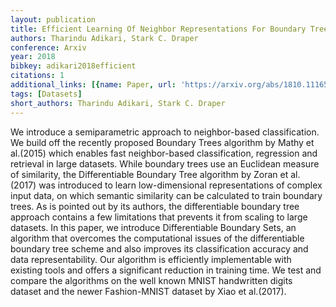 ```yaml
---
layout: publication
title: Efficient Learning Of Neighbor Representations For Boundary Trees And Forests
authors: Tharindu Adikari, Stark C. Draper
conference: Arxiv
year: 2018
bibkey: adikari2018efficient
citations: 1
additional_links: [{name: Paper, url: 'https://arxiv.org/abs/1810.11165'}]
tags: [Datasets]
short_authors: Tharindu Adikari, Stark C. Draper
---
```

We introduce a semiparametric approach to neighbor-based classification. We
build off the recently proposed Boundary Trees algorithm by Mathy et al.(2015)
which enables fast neighbor-based classification, regression and retrieval in
large datasets. While boundary trees use an Euclidean measure of similarity,
the Differentiable Boundary Tree algorithm by Zoran et al.(2017) was introduced
to learn low-dimensional representations of complex input data, on which
semantic similarity can be calculated to train boundary trees. As is pointed
out by its authors, the differentiable boundary tree approach contains a few
limitations that prevents it from scaling to large datasets. In this paper, we
introduce Differentiable Boundary Sets, an algorithm that overcomes the
computational issues of the differentiable boundary tree scheme and also
improves its classification accuracy and data representability. Our algorithm
is efficiently implementable with existing tools and offers a significant
reduction in training time. We test and compare the algorithms on the well
known MNIST handwritten digits dataset and the newer Fashion-MNIST dataset by
Xiao et al.(2017).